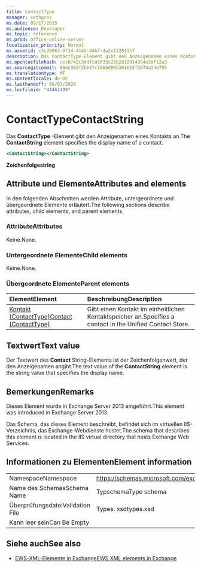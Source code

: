```yaml
---
title: ContactType
manager: sethgros
ms.date: 09/17/2015
ms.audience: Developer
ms.topic: reference
ms.prod: office-online-server
localization_priority: Normal
ms.assetid: c3c26063-9f3d-414d-84b7-4a2e12281157
description: Das ContactType-Element gibt den Anzeigenamen eines Kontakts an.
ms.openlocfilehash: cecb742c3ddfca5633c28b2018314394e3af12a3
ms.sourcegitcommit: 88ec988f2bb67c1866d06b361615f3674a24e795
ms.translationtype: MT
ms.contentlocale: de-DE
ms.lasthandoff: 06/03/2020
ms.locfileid: "44461499"
---
```

# <a name="contactstring"></a><span data-ttu-id="bc1a4-103">ContactType</span><span class="sxs-lookup"><span data-stu-id="bc1a4-103">ContactString</span></span>

<span data-ttu-id="bc1a4-104">Das **ContactType** -Element gibt den Anzeigenamen eines Kontakts an.</span><span class="sxs-lookup"><span data-stu-id="bc1a4-104">The **ContactString** element specifies the display name of a contact.</span></span> 
  
```XML
<ContactString></ContactString>
```

 <span data-ttu-id="bc1a4-105">**Zeichenfolge**</span><span class="sxs-lookup"><span data-stu-id="bc1a4-105">**string**</span></span>
## <a name="attributes-and-elements"></a><span data-ttu-id="bc1a4-106">Attribute und Elemente</span><span class="sxs-lookup"><span data-stu-id="bc1a4-106">Attributes and elements</span></span>

<span data-ttu-id="bc1a4-107">In den folgenden Abschnitten werden Attribute, untergeordnete und übergeordnete Elemente erläutert.</span><span class="sxs-lookup"><span data-stu-id="bc1a4-107">The following sections describe attributes, child elements, and parent elements.</span></span>
  
### <a name="attributes"></a><span data-ttu-id="bc1a4-108">Attribute</span><span class="sxs-lookup"><span data-stu-id="bc1a4-108">Attributes</span></span>

<span data-ttu-id="bc1a4-109">Keine.</span><span class="sxs-lookup"><span data-stu-id="bc1a4-109">None.</span></span>
  
### <a name="child-elements"></a><span data-ttu-id="bc1a4-110">Untergeordnete Elemente</span><span class="sxs-lookup"><span data-stu-id="bc1a4-110">Child elements</span></span>

<span data-ttu-id="bc1a4-111">Keine.</span><span class="sxs-lookup"><span data-stu-id="bc1a4-111">None.</span></span>
  
### <a name="parent-elements"></a><span data-ttu-id="bc1a4-112">Übergeordnete Elemente</span><span class="sxs-lookup"><span data-stu-id="bc1a4-112">Parent elements</span></span>

|<span data-ttu-id="bc1a4-113">**Element**</span><span class="sxs-lookup"><span data-stu-id="bc1a4-113">**Element**</span></span>|<span data-ttu-id="bc1a4-114">**Beschreibung**</span><span class="sxs-lookup"><span data-stu-id="bc1a4-114">**Description**</span></span>|
|:-----|:-----|
|[<span data-ttu-id="bc1a4-115">Kontakt (ContactType)</span><span class="sxs-lookup"><span data-stu-id="bc1a4-115">Contact (ContactType)</span></span>](contact-contacttype.md) <br/> |<span data-ttu-id="bc1a4-116">Gibt einen Kontakt im einheitlichen Kontaktspeicher an.</span><span class="sxs-lookup"><span data-stu-id="bc1a4-116">Specifies a contact in the Unified Contact Store.</span></span>  <br/> |
   
## <a name="text-value"></a><span data-ttu-id="bc1a4-117">Textwert</span><span class="sxs-lookup"><span data-stu-id="bc1a4-117">Text value</span></span>

<span data-ttu-id="bc1a4-118">Der Textwert des **Contact** String-Elements ist der Zeichenfolgenwert, der den Anzeigenamen angibt.</span><span class="sxs-lookup"><span data-stu-id="bc1a4-118">The text value of the **ContactString** element is the string value that specifies the display name.</span></span> 
  
## <a name="remarks"></a><span data-ttu-id="bc1a4-119">Bemerkungen</span><span class="sxs-lookup"><span data-stu-id="bc1a4-119">Remarks</span></span>

<span data-ttu-id="bc1a4-120">Dieses Element wurde in Exchange Server 2013 eingeführt.</span><span class="sxs-lookup"><span data-stu-id="bc1a4-120">This element was introduced in Exchange Server 2013.</span></span>
  
<span data-ttu-id="bc1a4-121">Das Schema, das dieses Element beschreibt, befindet sich im virtuellen IIS-Verzeichnis, das Exchange-Webdienste hostet.</span><span class="sxs-lookup"><span data-stu-id="bc1a4-121">The schema that describes this element is located in the IIS virtual directory that hosts Exchange Web Services.</span></span>
  
## <a name="element-information"></a><span data-ttu-id="bc1a4-122">Informationen zu Elementen</span><span class="sxs-lookup"><span data-stu-id="bc1a4-122">Element information</span></span>

|||
|:-----|:-----|
|<span data-ttu-id="bc1a4-123">Namespace</span><span class="sxs-lookup"><span data-stu-id="bc1a4-123">Namespace</span></span>  <br/> |https://schemas.microsoft.com/exchange/services/2006/types  <br/> |
|<span data-ttu-id="bc1a4-124">Name des Schemas</span><span class="sxs-lookup"><span data-stu-id="bc1a4-124">Schema Name</span></span>  <br/> |<span data-ttu-id="bc1a4-125">Typschema</span><span class="sxs-lookup"><span data-stu-id="bc1a4-125">Type schema</span></span>  <br/> |
|<span data-ttu-id="bc1a4-126">Überprüfungsdatei</span><span class="sxs-lookup"><span data-stu-id="bc1a4-126">Validation File</span></span>  <br/> |<span data-ttu-id="bc1a4-127">Types. xsd</span><span class="sxs-lookup"><span data-stu-id="bc1a4-127">types.xsd</span></span>  <br/> |
|<span data-ttu-id="bc1a4-128">Kann leer sein</span><span class="sxs-lookup"><span data-stu-id="bc1a4-128">Can Be Empty</span></span>  <br/> ||
   
## <a name="see-also"></a><span data-ttu-id="bc1a4-129">Siehe auch</span><span class="sxs-lookup"><span data-stu-id="bc1a4-129">See also</span></span>



- [<span data-ttu-id="bc1a4-130">EWS-XML-Elemente in Exchange</span><span class="sxs-lookup"><span data-stu-id="bc1a4-130">EWS XML elements in Exchange</span></span>](ews-xml-elements-in-exchange.md)

